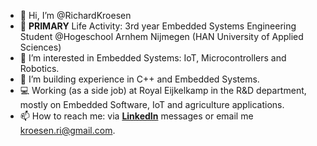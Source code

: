 - 👋 Hi, I’m @RichardKroesen
- 📃 **PRIMARY** Life Activity: 3rd year Embedded Systems Engineering Student @Hogeschool Arnhem Nijmegen (HAN University of Applied Sciences) 
- 👀 I’m interested in Embedded Systems: IoT, Microcontrollers and Robotics. 
- 🌱 I’m building experience in C++ and Embedded Systems.
- 💻 Working (as a side job) at Royal Eijkelkamp in the R&D department, mostly on Embedded Software, IoT and agriculture applications. 
- 📫 How to reach me: via [**LinkedIn**](https://www.linkedin.com/in/richardkroesen/) messages or email me kroesen.ri@gmail.com.
